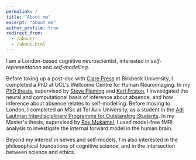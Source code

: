 ```yaml
---
permalink: /
title: "About me"
excerpt: "About me"
author_profile: true
redirect_from: 
  - /about/
  - /about.html
---
```


I am a London-based cognitive neuroscientist, interested in *self-representation* and *self-modelling*. 

Before taking up a post-doc with [Clare Press](https://www.bbk.ac.uk/our-staff/profile/8008284/clare-press) at Birkbeck University, I completed a PhD at UCL's Wellcome Centre for Human Neuroimaging. In my [PhD thesis](https://matanmazor.github.io/thesis), supervised by [Steve Fleming](https://www.ucl.ac.uk/pals/research/experimental-psychology/person/steve-fleming/) and [Karl Friston](https://www.fil.ion.ucl.ac.uk/~karl/), I investigated the neural and computational basis of inference about absence, and how inference about absence relates to self-modelling. Before moving to London, I completed an MSc at Tel Aviv University, as a student in the [Adi Lautman Interdisciplinary Programme for Outstanding Students](https://en.wikipedia.org/wiki/Adi_Lautman_Interdisciplinary_Program_for_Outstanding_Students). In my Master's thesis, supervised by [Roy Mukamel](https://socsci3.tau.ac.il/rmukamel/), I used model-free fMRI analysis to investigate the internal forward model in the human brain. 

Beyond my interest in selves and self-models, I'm also interested in the philosophical foundations of cognitive science, and in the intersection between science and ethics.  


